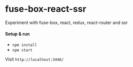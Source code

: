 # fuse-box-react-ssr
Experiment with fuse-box, react, redux, react-router and ssr

#### Setup & run
* `npm install`
* `npm start`

Visit `http://localhost:3446/`

